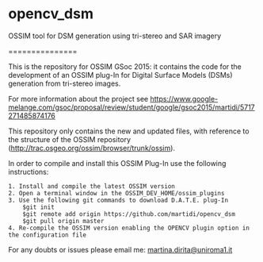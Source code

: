 opencv_dsm
==========

OSSIM tool for DSM generation using tri-stereo and SAR imagery

===============

This is the repository for OSSIM GSoc 2015: it contains the code for the development of an OSSIM plug-In for Digital Surface Models (DSMs) generation from tri-stereo images.

For more information about the project see
https://www.google-melange.com/gsoc/proposal/review/student/google/gsoc2015/martidi/5717271485874176

This repository only contains the new and updated files, with reference to the structure of the OSSIM repository (http://trac.osgeo.org/ossim/browser/trunk/ossim).

In order to compile and install this OSSIM Plug-In use the following instructions:

	1. Install and compile the latest OSSIM version 
	2. Open a terminal window in the OSSIM_DEV_HOME/ossim_plugins
	3. Use the following git commands to download D.A.T.E. plug-In
		$git init 
		$git remote add origin https://github.com/martidi/opencv_dsm
		$git pull origin master
	4. Re-compile the OSSIM version enabling the OPENCV plugin option in the configuration file
	
For any doubts or issues please email me: martina.dirita@uniroma1.it
